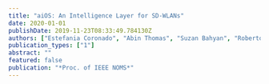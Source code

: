 ```yaml
---
title: "aiOS: An Intelligence Layer for SD-WLANs"
date: 2020-01-01
publishDate: 2019-11-23T08:33:49.784130Z
authors: ["Estefania Coronado", "Abin Thomas", "Suzan Bahyan", "Roberto Riggio"]
publication_types: ["1"]
abstract: ""
featured: false
publication: "*Proc. of IEEE NOMS*"
---
```


